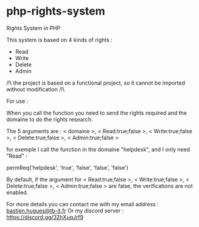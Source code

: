 # php-rights-system
Rights System in PHP


This system is based on 4 kinds of rights :
- Read
- Write
- Delete
- Admin

/!\ the project is based on a functional project, so it cannot be imported without modification /!\

For use :

When you call the function you need to send the rights required and the domaine to do the rights research.

The 5 arguments are : < domaine >, < Read:true;false >, < Write:true;false >, < Delete:true;false >, < Admin:true;false >

  for exemple I call the function in the domaine "helpdesk", and I only need "Read" :
  
  permReq('helpdesk', 'true', 'false', 'false', 'false')
  
By default, if the argument for < Read:true;false >, < Write:true;false >, < Delete:true;false >, < Admin:true;false > are false, the verifications are not enabled.
  
  
For more details you can contact me with my email address : bastien.hugues@tb-it.fr
Or my discord server : https://discord.gg/32hXuqJrf9
